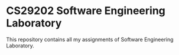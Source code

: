 # CS29202 Software Engineering Laboratory
This repository contains all my assignments of Software Engineering Laboratory.
